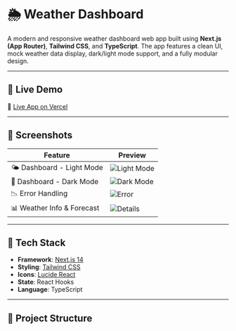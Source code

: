 # 🌦️ Weather Dashboard

A modern and responsive weather dashboard web app built using **Next.js (App Router)**, **Tailwind CSS**, and **TypeScript**. The app features a clean UI, mock weather data display, dark/light mode support, and a fully modular design.

---

## 🚀 Live Demo

🔗 [Live App on Vercel](https://v0-weather-dashboard-clone-kqxbcp.vercel.app/)

---

## 📸 Screenshots

| Feature | Preview |
|--------|---------|
| 🌤️ Dashboard - Light Mode | ![Light Mode](https://i.imgur.com/Fa9P6D5.png) |
| 🌙 Dashboard - Dark Mode | ![Dark Mode](https://i.imgur.com/Xg1hx4b.png) |
| 📉 Error Handling | ![Error](https://i.imgur.com/ZnZHFja.png) |
| 📊 Weather Info & Forecast | ![Details](https://i.imgur.com/KbQepY1.png) |

---

## 🧱 Tech Stack

- **Framework**: [Next.js 14](https://nextjs.org/)
- **Styling**: [Tailwind CSS](https://tailwindcss.com/)
- **Icons**: [Lucide React](https://lucide.dev/)
- **State**: React Hooks
- **Language**: TypeScript

---

## 📂 Project Structure


